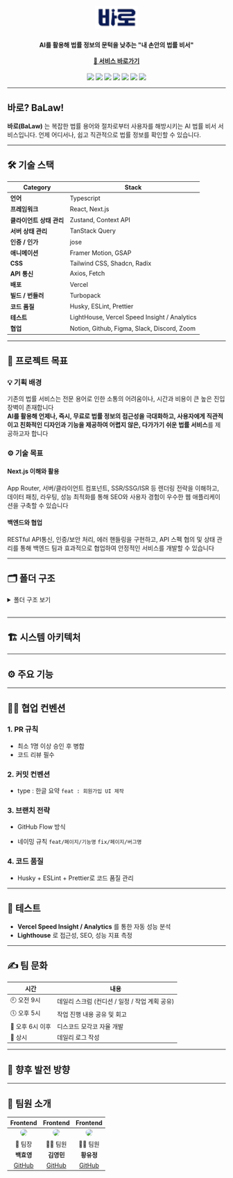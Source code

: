 <h1 align="center"><img src="/public/images/balawLight.png" width="100"></h1>

<h4 align="center">
AI를 활용해 법률 정보의 문턱을 낮추는 <b>"내 손안의 법률 비서"</b><br/><br/>
<a href="https://www.trybalaw.com/" target="_blank"> 🚀 서비스 바로가기</a>
</h4>

<p align="center">
<img src="https://img.shields.io/badge/Next.js-000000?style=for-the-badge&logo=nextdotjs&logoColor=white"/>
<img src="https://img.shields.io/badge/TypeScript-3178C6?style=for-the-badge&logo=typescript&logoColor=white"/>
<img src="https://img.shields.io/badge/TailwindCSS-38B2AC?style=for-the-badge&logo=tailwind-css&logoColor=white"/>
<img src="https://img.shields.io/badge/Vercel-000000?style=for-the-badge&logo=vercel&logoColor=white"/>
<img src="https://img.shields.io/badge/Zustand-443E38?style=for-the-badge&logo=react&logoColor=white"/>
<img src="https://img.shields.io/badge/TanStack_Query-FF4154?style=for-the-badge&logo=reactquery&logoColor=white"/>
<img src="https://img.shields.io/badge/Framer_Motion-EF008F?style=for-the-badge&logo=framer&logoColor=white"/>
</p>

---

## 바로? BaLaw!

**바로(BaLaw)** 는 복잡한 법률 용어와 절차로부터 사용자를 해방시키는 AI 법률 비서 서비스입니다.
언제 어디서나, 쉽고 직관적으로 법률 정보를 확인할 수 있습니다.

---

## 🛠️ 기술 스택

| Category                 | Stack                                        |
| ------------------------ | -------------------------------------------- |
| **언어**                 | Typescript                                   |
| **프레임워크**           | React, Next.js                               |
| **클라이언트 상태 관리** | Zustand, Context API                         |
| **서버 상태 관리**       | TanStack Query                               |
| **인증 / 인가**          | jose                                         |
| **애니메이션**           | Framer Motion, GSAP                          |
| **CSS**                  | Tailwind CSS, Shadcn, Radix                  |
| **API 통신**             | Axios, Fetch                                 |
| **배포**                 | Vercel                                       |
| **빌드 / 번들러**        | Turbopack                                    |
| **코드 품질**            | Husky, ESLint, Prettier                      |
| **테스트**               | LightHouse, Vercel Speed Insight / Analytics |
| **협업**                 | Notion, Github, Figma, Slack, Discord, Zoom  |

---

## 🎯 프로젝트 목표

### 💡 기획 배경

기존의 법률 서비스는 전문 용어로 인한 소통의 어려움이나, 시간과 비용이 큰 높은 진입 장벽이 존재합니다 <br/> **AI를 활용해 언제나, 즉시, 무료로 법률 정보의 접근성을 극대화하고, 사용자에게 직관적이고 친화적인 디자인과 기능을 제공하여 어렵지 않은, 다가가기 쉬운 법률 서비스**를 제공하고자 합니다
<br/>

### ⚙️ 기술 목표

#### Next.js 이해와 활용

App Router, 서버/클라이언트 컴포넌트, SSR/SSG/ISR 등 렌더링 전략을 이해하고, 데이터 패칭, 라우팅, 성능 최적화를 통해 SEO와 사용자 경험이 우수한 웹 애플리케이션을 구축할 수 있습니다

#### 백엔드와 협업

RESTful API통신, 인증/보안 처리, 에러 핸들링을 구현하고, API 스펙 협의 및 상태 관리를 통해 백엔드 팀과 효과적으로 협업하여 안정적인 서비스를 개발할 수 있습니다

---

## 🗂️ 폴더 구조

<details>
<summary>폴더 구조 보기</summary>

📁 project-root
├── 📁 public
│ ├── 📁 fonts
│ ├── 📁 icons
│ ├── 📁 images
│ └── 📄 favicon.ico
│
├── 📁 src
│ ├── 📁 api
│ │ ├── 📁 account
│ │ ├── 📁 chat
│ │ ├── 📁 data
│ │ ├── 📁 detail
│ │ ├── 📁 rank
│ │ ├── 📁 search
│ │ ├── 📁 vote
│ │ ├── 📁 word
│ │ ├── 📄 axiosInstance.ts
│ │ └── 📄 tokenRefresh.ts
│ │
│ ├── 📁 app
│ │ ├── 📁 (account)
│ │ │ ├── 📁 find-account
│ │ │ ├── 📁 login
│ │ │ ├── 📁 oauth
│ │ │ ├── 📁 password-reset
│ │ │ ├── 📁 sign-up
│ │ │ └── 📄 layout.tsx
│ │ │
│ │ ├── 📁 (ai-layout)
│ │ │ ├── 📁 advice
│ │ │ ├── 📁 chat
│ │ │ └── 📄 layout.tsx
│ │ │
│ │ ├── 📁 detail
│ │ │ ├── 📁 law
│ │ │ ├── 📁 precedent
│ │ │ └── 📄 loading.tsx
│ │ │
│ │ ├── 📁 mypage
│ │ │
│ │ ├── 📁 search
│ │ │ └── 📁 (search-layout)
│ │ │ ├── 📁 law
│ │ │ ├── 📁 precedent
│ │ │ ├── 📁 total
│ │ │ ├── 📄 layout.tsx
│ │ │ └── 📄 loading.tsx
│ │ │
│ │ ├── 📁 test
│ │ ├── 📁 vote
│ │ │ └── 📁 (vote-layout)
│ │ │ ├── 📁 (my-vote)
│ │ │ ├── 📁 closed
│ │ │ ├── 📁 ongoing
│ │ │ └── 📄 layout.tsx
│ │ ├── 📄 layout.tsx
│ │ ├── 📄 not-found.tsx
│ │ └── 📄 page.tsx
│ │
│ ├── 📁 assets
│ │ ├── 📁 icons
│ │ └── 📁 images
│ │
│ ├── 📁 components
│ │ ├── 📁 features
│ │ ├── 📁 forms
│ │ ├── 📁 layout
│ │ ├── 📁 provider
│ │ └── 📁 ui
│ │
│ ├── 📁 context
│ ├── 📁 hooks
│ ├── 📁 store
│ ├── 📁 styles
│ ├── 📁 types
│ └── 📁 utils

</details>
<br/>

---

## 🏗️ 시스템 아키텍처

---

## ⚙️ 주요 기능

---

## 🧑‍💻 협업 컨벤션

### 1. PR 규칙

- 최소 1명 이상 승인 후 병합
- 코드 리뷰 필수

### 2. 커밋 컨벤션

- type : 한글 요약
  `feat : 회원가입 UI 제작`

### 3. 브랜치 전략

- GitHub Flow 방식

- 네이밍 규칙
  `feat/페이지/기능명`
  `fix/페이지/버그명`

### 4. 코드 품질

- Husky + ESLint + Prettier로 코드 품질 관리

---

## 🧪 테스트

- **Vercel Speed Insight / Analytics** 를 통한 자동 성능 분석
- **Lighthouse** 로 접근성, SEO, 성능 지표 측정

---

## ✍️ 팀 문화

| 시간             | 내용                                           |
| ---------------- | ---------------------------------------------- |
| 🕘 오전 9시      | 데일리 스크럼 (컨디션 / 일정 / 작업 계획 공유) |
| 🕔 오후 5시      | 작업 진행 내용 공유 및 회고                    |
| 🌙 오후 6시 이후 | 디스코드 모각코 자율 개발                      |
| 📒 상시          | 데일리 로그 작성                               |

---

## 🚀 향후 발전 방향

---

## 👥 팀원 소개

|                                                   Frontend                                                   |                                                   Frontend                                                   |                                                   Frontend                                                   |
| :----------------------------------------------------------------------------------------------------------: | :----------------------------------------------------------------------------------------------------------: | :----------------------------------------------------------------------------------------------------------: |
| <img src="https://github.com/user-attachments/assets/example1.png" width="120" style="border-radius:50%;" /> | <img src="https://github.com/user-attachments/assets/example2.png" width="120" style="border-radius:50%;" /> | <img src="https://github.com/user-attachments/assets/example3.png" width="120" style="border-radius:50%;" /> |
|                                                   👑 팀장                                                    |                                                   🧑‍💻 팀원                                                    |                                                   🧑‍💻 팀원                                                    |
|                                                  **백효영**                                                  |                                                  **김영민**                                                  |                                                  **황유정**                                                  |
|                                  [GitHub](https://github.com/HyoYoung0829)                                   |                                     [GitHub](https://github.com/kimym98)                                     |                                   [GitHub](https://github.com/YooJeong01)                                    |
